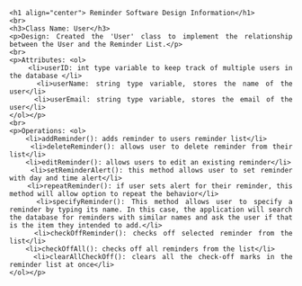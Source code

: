 <div align="justify">
	
	<h1 align="center"> Reminder Software Design Information</h1>
	<br>
	<h3>Class Name: User</h3>
	<p>Design: Created the 'User' class to implement the relationship between the User and the Reminder List.</p>
	<br>
	<p>Attributes: <ol>
		<li>userID: int type variable to keep track of multiple users in the database </li>
		<li>userName: string type variable, stores the name of the user</li>
		<li>userEmail: string type variable, stores the email of the user</li>
	</ol></p>
	<br>
	<p>Operations: <ol>
		<li>addReminder(): adds reminder to users reminder list</li>
		<li>deleteReminder(): allows user to delete reminder from their list</li>
		<li>editReminder(): allows users to edit an existing reminder</li>
		<li>setReminderAlert(): this method allows user to set reminder with day and time alert</li>
		<li>repeatReminder(): if user sets alert for their reminder, this method will allow option to repeat the behavior</li>
		<li>specifyReminder(): This method allows user to specify a reminder by typing its name. In this case, the application will search the database for reminders with similar names and ask the user if that is the item they intended to add.</li>
		<li>checkOffReminder(): checks off selected reminder from the list</li>
		<li>checkOffAll(): checks off all reminders from the list</li>
		<li>clearAllCheckOff(): clears all the check-off marks in the reminder list at once</li>
	</ol></p>

</div>